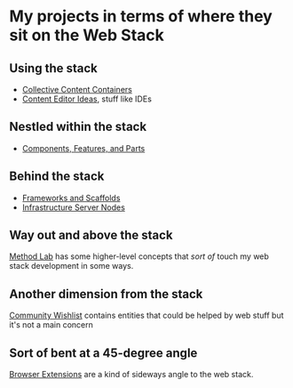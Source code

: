 # My projects in terms of where they sit on the Web Stack

## Using the stack

- [Collective Content Containers](3a393a7f-58e0-41de-aef9-267b2f911f95.md)
- [Content Editor Ideas](52a91c72-061a-4d6f-8018-b3e86351c0d5.md), stuff like IDEs

## Nestled within the stack

- [Components, Features, and Parts](cc2836d4-ad3f-4f0a-8974-981f8cc69b36.md)

## Behind the stack

- [Frameworks and Scaffolds](d78bdabf-6401-489e-a284-51c500826748.md)
- [Infrastructure Server Nodes](bbd1dca8-d599-45c1-8f08-adc37d8a76ec.md)

## Way out and above the stack

[Method Lab](9a2890e2-a0fa-4484-9c1e-3c7c7ec4f28a.md) has some higher-level concepts that *sort of* touch my web stack development in some ways.

## Another dimension from the stack

[Community Wishlist](cbf8b20c-fd72-4c42-a543-952e046c893b.md) contains entities that could be helped by web stuff but it's not a main concern

## Sort of bent at a 45-degree angle

[Browser Extensions](55f979e1-71e9-40db-aad2-34418ec7bb5d.md) are a kind of sideways angle to the web stack.
